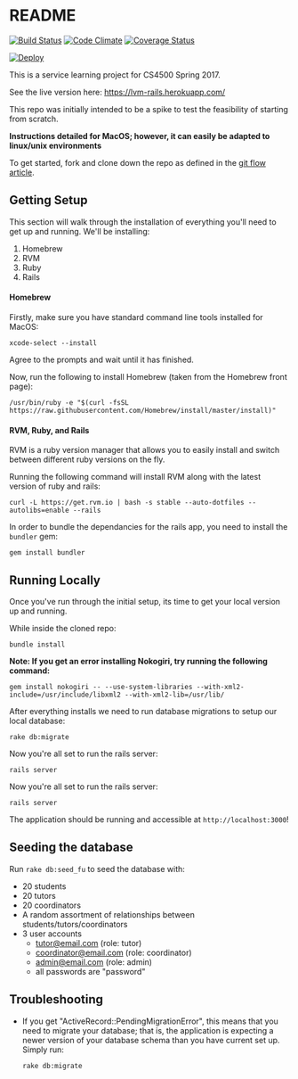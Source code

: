 # README

[![Build Status](https://travis-ci.org/LiteracyVolunteersOfMA/lvm-rails.svg?branch=master)](https://travis-ci.org/LiteracyVolunteersOfMA/lvm-rails)
[![Code Climate](https://codeclimate.com/github/LiteracyVolunteersOfMA/lvm-rails/badges/gpa.svg)](https://codeclimate.com/github/LiteracyVolunteersOfMA/lvm-rails)
[![Coverage Status](https://coveralls.io/repos/github/LiteracyVolunteersOfMA/lvm-rails/badge.svg?branch=master)](https://coveralls.io/github/LiteracyVolunteersOfMA/lvm-rails?branch=master)

[![Deploy](https://www.herokucdn.com/deploy/button.svg)](https://heroku.com/deploy)

This is a service learning project for CS4500 Spring 2017.

See the live version here: https://lvm-rails.herokuapp.com/

This repo was initially intended to be a spike to test the feasibility of starting from scratch.

**Instructions detailed for MacOS; however, it can easily be adapted to linux/unix environments**

To get started, fork and clone down the repo as defined in the [git flow article](https://cs5500.ccs.neu.edu/confluence/display/CS4500Sp16TEAM4/Git+Workflow).

## Getting Setup

This section will walk through the installation of everything you'll need to get up and running. We'll be installing:

1. Homebrew
2. RVM
3. Ruby
4. Rails

#### Homebrew

Firstly, make sure you have standard command line tools installed for MacOS:

```
xcode-select --install
```

Agree to the prompts and wait until it has finished.

Now, run the following to install Homebrew (taken from the Homebrew front page):

```
/usr/bin/ruby -e "$(curl -fsSL https://raw.githubusercontent.com/Homebrew/install/master/install)"
```

#### RVM, Ruby, and Rails

RVM is a ruby version manager that allows you to easily install and switch between different ruby versions on the fly.

Running the following command will install RVM along with the latest version of ruby and rails:

```
curl -L https://get.rvm.io | bash -s stable --auto-dotfiles --autolibs=enable --rails
```

In order to bundle the dependancies for the rails app, you need to install the `bundler` gem:

```
gem install bundler
```

## Running Locally

Once you've run through the initial setup, its time to get your local version up and running.

While inside the cloned repo:

```
bundle install
```

**Note: If you get an error installing Nokogiri, try running the following command:**

```
gem install nokogiri -- --use-system-libraries --with-xml2-include=/usr/include/libxml2 --with-xml2-lib=/usr/lib/
```

After everything installs we need to run database migrations to setup our local database:

```
rake db:migrate
```

Now you're all set to run the rails server:

```
rails server
```

Now you're all set to run the rails server:

```
rails server
```

The application should be running and accessible at `http://localhost:3000`!

## Seeding the database
Run `rake db:seed_fu` to seed the database with:
* 20 students
* 20 tutors
* 20 coordinators
* A random assortment of relationships between students/tutors/coordinators
* 3 user accounts
  * tutor@email.com (role: tutor)
  * coordinator@email.com (role: coordinator)
  * admin@email.com (role: admin)
  * all passwords are "password"

## Troubleshooting

* If you get "ActiveRecord::PendingMigrationError", this means that you need to
  migrate your database; that is, the application is expecting a newer version
  of your database schema than you have current set up. Simply run:
    ```
    rake db:migrate
    ```

